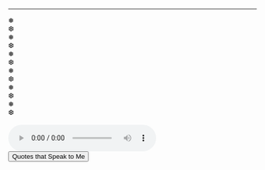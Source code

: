 <script src="test.js">

</script>
 <hr class="divider">
<div class="snowflakes" aria-hidden="true">
  <div class="snowflake">
  ❅
  </div>
  <div class="snowflake">
  ❆
  </div>
  <div class="snowflake">
  ❅
  </div>
  <div class="snowflake">
  ❆
  </div>
  <div class="snowflake">
  ❅
  </div>
  <div class="snowflake">
  ❆
  </div>
  <div class="snowflake">
    ❅
  </div>
  <div class="snowflake">
    ❆
  </div>
  <div class="snowflake">
    ❅
  </div>
  <div class="snowflake">
    ❆
  </div>
  <div class="snowflake">
    ❅
  </div>
  <div class="snowflake">
    ❆
  </div>
</div>

 </br>
 <div>
     <div class="center">
      <audio id="player" autoplay loop controls>
          <source src="/AnkitaChaudhari/Happy Whistling Ukulele.mp3" type="audio/mp3">
      </audio>
      </div>
    
 <div id="quotesButton" display="block">
            <div class="buttonCenter">
                <input type="button" onclick="displayQuotes()" class="button" value="Quotes that Speak to Me">
            </div>
 </div>
 <div id="quotesDiv" display="block">
            <p id="quote"></p>
            <p id="author"></p>
 </div>
 </div>


       
